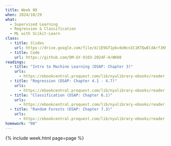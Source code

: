 ```yaml
---
title: Week 08
when: 2024/10/29
what:
  - Supervised Learning
  - Regression & Classification
  - ML with Scikit-Learn
class:
  - title: Slides
    url: https://drive.google.com/file/d/1E9Gf1pbvdoNcnIC1KTQwECdArfJKMtWY/
  - title: Code
    url: https://github.com/DM-GY-9103-2024F-H/WK08
readings:
  - title: "Intro to Machine Learning (DSAP: Chapter 3)"
    urls:
      - https://ebookcentral.proquest.com/lib/nyulibrary-ebooks/reader.action?docID=5264120&ppg=124
  - title: "Regression (DSAP: Chapter 4.1 - 4.7)"
    urls:
      - https://ebookcentral.proquest.com/lib/nyulibrary-ebooks/reader.action?docID=5264120&ppg=168
  - title: "Classification (DSAP: Chapter 6.1)"
    urls:
      - https://ebookcentral.proquest.com/lib/nyulibrary-ebooks/reader.action?docID=5264120&ppg=232
  - title: "Random Forests (DSAP: Chapter 7.3)"
    urls:
      - https://ebookcentral.proquest.com/lib/nyulibrary-ebooks/reader.action?docID=5264120&ppg=302
homework: "08"
---
```

{% include week.html page=page %}

